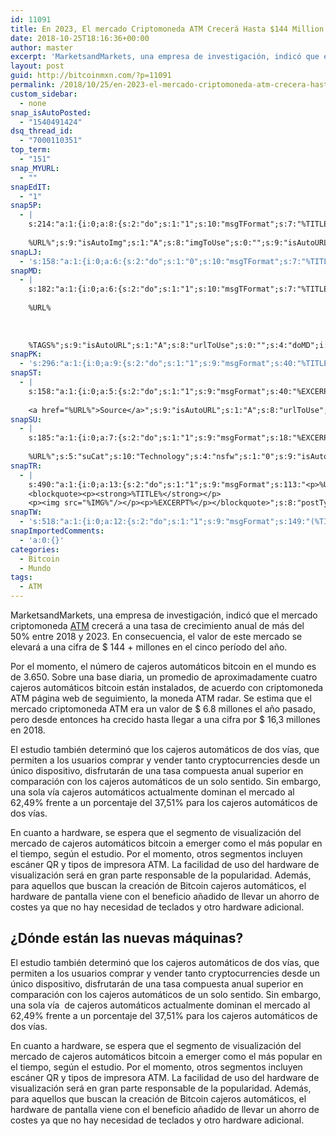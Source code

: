 ```yaml
---
id: 11091
title: En 2023, El mercado Criptomoneda ATM Crecerá Hasta $144 Million USD
date: 2018-10-25T18:16:36+00:00
author: master
excerpt: 'MarketsandMarkets, una empresa de investigación, indicó que el mercado criptomoneda ATM crecerá a una tasa de crecimiento anual de más del 50% entre 2018 y 2023. En consecuencia, el valor de este mercado se elevará a una cifra de $ 144 + millones en el cinco período del año.'
layout: post
guid: http://bitcoinmxn.com/?p=11091
permalink: /2018/10/25/en-2023-el-mercado-criptomoneda-atm-crecera-hasta-144-million-usd/
custom_sidebar:
  - none
snap_isAutoPosted:
  - "1540491424"
dsq_thread_id:
  - "7000110351"
top_term:
  - "151"
snap_MYURL:
  - ""
snapEdIT:
  - "1"
snap5P:
  - |
    s:214:"a:1:{i:0;a:8:{s:2:"do";s:1:"1";s:10:"msgTFormat";s:7:"%TITLE%";s:9:"msgFormat";s:18:"%EXCERPT%
    
    %URL%";s:9:"isAutoImg";s:1:"A";s:8:"imgToUse";s:0:"";s:9:"isAutoURL";s:1:"A";s:8:"urlToUse";s:0:"";s:4:"do5P";i:0;}}";
snapLJ:
  - 's:158:"a:1:{i:0;a:6:{s:2:"do";s:1:"0";s:10:"msgTFormat";s:7:"%TITLE%";s:9:"msgFormat";s:9:"%EXCERPT%";s:9:"isAutoURL";s:1:"A";s:8:"urlToUse";s:0:"";s:4:"doLJ";i:0;}}";'
snapMD:
  - |
    s:182:"a:1:{i:0;a:6:{s:2:"do";s:1:"1";s:10:"msgTFormat";s:7:"%TITLE%";s:9:"msgFormat";s:32:"%EXCERPT%
    
    %URL%
    
    
    
    %TAGS%";s:9:"isAutoURL";s:1:"A";s:8:"urlToUse";s:0:"";s:4:"doMD";i:0;}}";
snapPK:
  - 's:296:"a:1:{i:0;a:9:{s:2:"do";s:1:"1";s:9:"msgFormat";s:40:"%TITLE% - %URL% #bitcoin #mexico #crypto";s:9:"isAutoURL";s:1:"A";s:8:"urlToUse";s:0:"";s:4:"doPK";i:0;s:8:"isPosted";s:1:"1";s:4:"pgID";i:1391466956;s:7:"postURL";s:30:"https://www.plurk.com/p/n0fyrw";s:5:"pDate";s:19:"2018-10-25 18:17:01";}}";'
snapST:
  - |
    s:158:"a:1:{i:0;a:5:{s:2:"do";s:1:"1";s:9:"msgFormat";s:40:"%EXCERPT%
    
    <a href="%URL%">Source</a>";s:9:"isAutoURL";s:1:"A";s:8:"urlToUse";s:0:"";s:4:"doST";i:0;}}";
snapSU:
  - |
    s:185:"a:1:{i:0;a:7:{s:2:"do";s:1:"1";s:9:"msgFormat";s:18:"%EXCERPT%
    
    %URL%";s:5:"suCat";s:10:"Technology";s:4:"nsfw";s:1:"0";s:9:"isAutoURL";s:1:"A";s:8:"urlToUse";s:0:"";s:4:"doSU";i:0;}}";
snapTR:
  - |
    s:490:"a:1:{i:0;a:13:{s:2:"do";s:1:"1";s:9:"msgFormat";s:113:"<p>%URL%</p>
    <blockquote><p><strong>%TITLE%</strong></p>
    <p><img src="%IMG%"/></p><p>%EXCERPT%</p></blockquote>";s:8:"postType";s:1:"T";s:10:"msgTFormat";s:7:"%TITLE%";s:9:"isAutoImg";s:1:"A";s:8:"imgToUse";s:0:"";s:9:"isAutoURL";s:1:"A";s:8:"urlToUse";s:0:"";s:4:"doTR";i:0;s:8:"isPosted";s:1:"1";s:4:"pgID";i:179423905023;s:7:"postURL";s:46:"http://bitcoinmxn.tumblr.com/post/179423905023";s:5:"pDate";s:19:"2018-10-25 18:17:04";}}";
snapTW:
  - 's:518:"a:1:{i:0;a:12:{s:2:"do";s:1:"1";s:9:"msgFormat";s:149:"(%TITLE%) - %URL% #bitcoin #criptomonedas #criptomoneda #blockchain #bitcoinMexico #bitcoinpanama #bitcoinvenezuela #ethereum #mexico #cryptocurrency";s:8:"attchImg";s:1:"1";s:9:"isAutoImg";s:1:"A";s:8:"imgToUse";s:0:"";s:9:"isAutoURL";s:1:"A";s:8:"urlToUse";s:0:"";s:4:"doTW";i:0;s:8:"isPosted";s:1:"1";s:4:"pgID";s:19:"1055523655730442240";s:7:"postURL";s:58:"https://twitter.com/mxn_bitcoin/status/1055523655730442240";s:5:"pDate";s:19:"2018-10-25 18:17:05";}}";'
snapImportedComments:
  - 'a:0:{}'
categories:
  - Bitcoin
  - Mundo
tags:
  - ATM
---
```

MarketsandMarkets, una empresa de investigación, indicó que el mercado criptomoneda [ATM](http://bitcoinmxn.com/2018/01/11/donde-se-puede-comprar-bitcoins-en-cuidad-de-mexico-mexico/) crecerá a una tasa de crecimiento anual de más del 50% entre 2018 y 2023. En consecuencia, el valor de este mercado se elevará a una cifra de $ 144 + millones en el cinco período del año.

Por el momento, el número de cajeros automáticos bitcoin en el mundo es de 3.650. Sobre una base diaria, un promedio de aproximadamente cuatro cajeros automáticos bitcoin están instalados, de acuerdo con criptomoneda ATM página web de seguimiento, la moneda ATM radar. Se estima que el mercado criptomoneda ATM era un valor de $ 6.8 millones el año pasado, pero desde entonces ha crecido hasta llegar a una cifra por $ 16,3 millones en 2018.

El estudio también determinó que los cajeros automáticos de dos vías, que permiten a los usuarios comprar y vender tanto cryptocurrencies desde un único dispositivo, disfrutarán de una tasa compuesta anual superior en comparación con los cajeros automáticos de un solo sentido. Sin embargo, una sola vía cajeros automáticos actualmente dominan el mercado al 62,49% frente a un porcentaje del 37,51% para los cajeros automáticos de dos vías.

En cuanto a hardware, se espera que el segmento de visualización del mercado de cajeros automáticos bitcoin a emerger como el más popular en el tiempo, según el estudio. Por el momento, otros segmentos incluyen escáner QR y tipos de impresora ATM. La facilidad de uso del hardware de visualización será en gran parte responsable de la popularidad. Además, para aquellos que buscan la creación de Bitcoin cajeros automáticos, el hardware de pantalla viene con el beneficio añadido de llevar un ahorro de costes ya que no hay necesidad de teclados y otro hardware adicional.

## ¿Dónde están las nuevas máquinas?

El estudio también determinó que los cajeros automáticos de dos vías, que permiten a los usuarios comprar y vender tanto cryptocurrencies desde un único dispositivo, disfrutarán de una tasa compuesta anual superior en comparación con los cajeros automáticos de un solo sentido. Sin embargo, una sola vía  de cajeros automáticos actualmente dominan el mercado al 62,49% frente a un porcentaje del 37,51% para los cajeros automáticos de dos vías.

En cuanto a hardware, se espera que el segmento de visualización del mercado de cajeros automáticos bitcoin a emerger como el más popular en el tiempo, según el estudio. Por el momento, otros segmentos incluyen escáner QR y tipos de impresora ATM. La facilidad de uso del hardware de visualización será en gran parte responsable de la popularidad. Además, para aquellos que buscan la creación de Bitcoin cajeros automáticos, el hardware de pantalla viene con el beneficio añadido de llevar un ahorro de costes ya que no hay necesidad de teclados y otro hardware adicional.